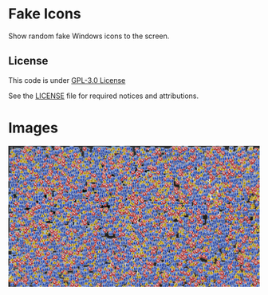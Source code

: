 # Fake Icons
Show random fake Windows icons to the screen.

## License
This code is under [GPL-3.0 License](http://www.gnu.org/licenses/gpl-3.0.html)

See the [LICENSE](https://github.com/Despical/FakeIcons/blob/master/LICENSE) file for required notices and attributions.

# Images
![fake_icons](./images/fake_icons.png)